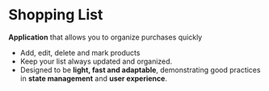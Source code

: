 # Shopping List

**Application** that allows you to organize purchases quickly
- Add, edit, delete and mark products
- Keep your list always updated and organized.
- Designed to be **light, fast and adaptable**, demonstrating good practices in **state management** and **user experience**.
